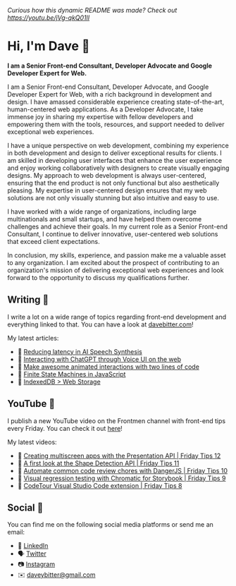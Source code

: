 _Curious how this dynamic README was made? Check out https://youtu.be/jVg-qkQ01lI_

# Hi, I'm Dave 👋

<strong>I am a Senior Front-end Consultant, Developer Advocate and Google Developer Expert for Web.</strong>

I am a Senior Front-end Consultant, Developer Advocate, and Google Developer Expert for Web, with a rich background in development and design. I have amassed considerable experience creating state-of-the-art, human-centered web applications. As a Developer Advocate, I take immense joy in sharing my expertise with fellow developers and empowering them with the tools, resources, and support needed to deliver exceptional web experiences.

I have a unique perspective on web development, combining my experience in both development and design to deliver exceptional results for clients. I am skilled in developing user interfaces that enhance the user experience and enjoy working collaboratively with designers to create visually engaging designs. My approach to web development is always user-centered, ensuring that the end product is not only functional but also aesthetically pleasing. My expertise in user-centered design ensures that my web solutions are not only visually stunning but also intuitive and easy to use.

I have worked with a wide range of organizations, including large multinationals and small startups, and have helped them overcome challenges and achieve their goals. In my current role as a Senior Front-end Consultant, I continue to deliver innovative, user-centered web solutions that exceed client expectations.

In conclusion, my skills, experience, and passion make me a valuable asset to any organization. I am excited about the prospect of contributing to an organization's mission of delivering exceptional web experiences and look forward to the opportunity to discuss my qualifications further.

## Writing 📝
I write a lot on a wide range of topics regarding front-end development and everything linked to that. You can have a look at [davebitter.com](https://www.davebitter.com)!

My latest articles:
* 📝 [Reducing latency in AI Speech Synthesis](https://davebitter.com/articles/reducing-latency-in-ai-speech-synthesis)
* 📝 [Interacting with ChatGPT through Voice UI on the web](https://davebitter.com/articles/interacting-with-chat-gpt-through-voice-ui-on-the-web)
* 📝 [Make awesome animated interactions with two lines of code](https://davebitter.com/articles/view-transitions-api-animated-interactions)
* 📝 [Finite State Machines in JavaScript](https://davebitter.com/articles/finite-state-machines-in-javascript)
* 📝 [IndexedDB &gt; Web Storage](https://davebitter.com/articles/indexed-db-web-storage)

## YouTube 🎥
I publish a new YouTube video on the Frontmen channel with front-end tips every Friday. You can check it out [here](https://www.youtube.com/watch?v=ewtT4NJX6NA&list=PLsES66lgcKHD9oRnyN3PEvyTjWXJF4IgT)!

My latest videos:
* 📝 [Creating multiscreen apps with the Presentation API | Friday Tips 12](https://davebitter.com/friday-tips/creating-multiscreen-apps-with-the-presentation-api)
* 📝 [A first look at the Shape Detection API | Friday Tips 11](https://davebitter.com/friday-tips/a-first-look-at-the-shape-detection-api)
* 📝 [Automate common code review chores with DangerJS | Friday Tips 10](https://davebitter.com/friday-tips/automate-common-code-review-chores-with-dangerjs)
* 📝 [Visual regression testing with Chromatic for Storybook | Friday Tips 9](https://davebitter.com/friday-tips/visual-regression-testing-with-chromatic-for-storybook)
* 📝 [CodeTour Visual Studio Code extension | Friday Tips 8](https://davebitter.com/friday-tips/codetour-visual-studio-code-extension)

## Social 📱
You can find me on the following social media platforms or send me an email:
* 👔 [LinkedIn](https://www.linkedin.com/in/davebitter)
* 🗣 [Twitter](https://twitter.com/dave_bitter)
* 📷 [Instagram](https://www.instagram.com/davebitter)
* ✉️ [daveybitter@gmail.com](mailto:daveybitter@gmail.com)
